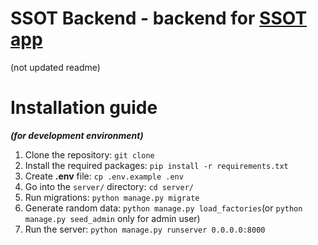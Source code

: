 # SSOT Backend - backend for [SSOT app](https://github.com/rafal-rybicki/ssot)
(not updated readme)

# Installation guide 
***(for development environment)***
1. Clone the repository: `git clone`
2. Install the required packages: `pip install -r requirements.txt`
3. Create **.env** file: `cp .env.example .env`
4. Go into the `server/` directory: `cd server/`
5. Run migrations: `python manage.py migrate`
6. Generate random data: `python manage.py load_factories`(or `python manage.py seed_admin` only for admin user)
7. Run the server: `python manage.py runserver 0.0.0.0:8000`
